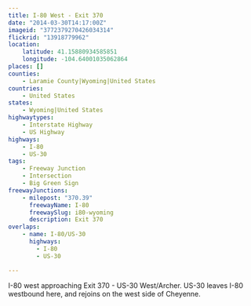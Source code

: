 ```yaml
---
title: I-80 West - Exit 370
date: "2014-03-30T14:17:00Z"
imageid: "3772379270426034314"
flickrid: "13918779962"
location:
    latitude: 41.15880934585851
    longitude: -104.64001035062864
places: []
counties:
    - Laramie County|Wyoming|United States
countries:
    - United States
states:
    - Wyoming|United States
highwaytypes:
    - Interstate Highway
    - US Highway
highways:
    - I-80
    - US-30
tags:
    - Freeway Junction
    - Intersection
    - Big Green Sign
freewayJunctions:
    - milepost: "370.39"
      freewayName: I-80
      freewaySlug: i80-wyoming
      description: Exit 370
overlaps:
    - name: I-80/US-30
      highways:
        - I-80
        - US-30

---
```

I-80 west approaching Exit 370 - US-30 West/Archer.  US-30 leaves I-80 westbound here, and rejoins on the west side of Cheyenne.